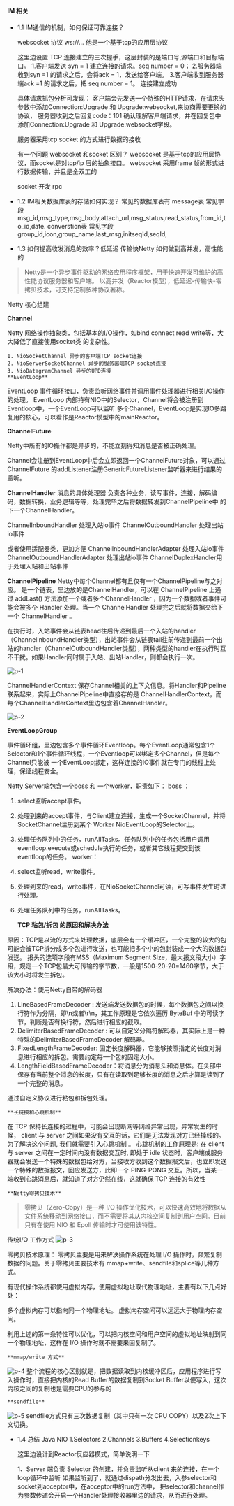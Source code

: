 #### IM 相关
- 1.1 IM通信的机制，如何保证可靠连接？

  websocket 协议 ws://...
  他是一个基于tcp的应用层协议

  这里边设置 TCP 连接建立的三次握手，这层封装的是端口号,源端口和目标端口。
  1.客户端发送 syn = 1 建立连接的请求。seq number = 0；
  2.服务器端收到syn =1 的请求之后，会将ack = 1，发送给客户端。
  3.客户端收到服务器端ack =1 的请求之后，把 seq number = 1。
  连接建立成功

  具体请求抓包分析可发现：
  客户端会先发送一个特殊的HTTP请求，在请求头参数中添加Connection:Upgrade 和 Upgrade:websocket,来协商需要更换的协议，
  服务器收到之后回复code：101 确认理解客户端请求，并在回复包中添加Connection:Upgrade 和 Upgrade:websocket字段。

  服务器采用tcp socket 的方式进行数据的接收

  有一个问题 websocket 和socket 区别？
  websocket 是基于tcp的应用层协议，而socket是对tcp/ip 层的抽象接口。
  websocket 采用frame 帧的形式进行数据传输，并且是全双工的

  socket 开发 rpc

- 1.2 IM相关数据库表的存储如何实现？
  常见的数据库表有
  message表 常见字段 msg_id,msg_type,msg_body,attach_url,msg_status,read_status,from_id,to_id,date.
  converstion表 常见字段 group_id,icon,group_name,last_msg,initseqId,seqId,

- 1.3 如何提高收发消息的效率？低延迟 传输快Netty 如何做到高并发，高性能的

> Netty是一个异步事件驱动的网络应用程序框架，用于快速开发可维护的高性能协议服务器和客户端。
以高并发（Reactor模型），低延迟-传输快-零拷贝技术，可支持定制多种协议著称。

Netty 核心组建

**Channel**

Netty 网络操作抽象类，包括基本的I/O操作，如bind connect read write等，大大降低了直接使用socket类
的复杂性。

    1. NioSocketChannel 异步的客户端TCP socket连接
    2. NioServerSocketChannel 异步的服务器端TCP socket连接
    3. NioDatagramChannel 异步的UPD连接
    **EventLoop**

EventLoop 事件循环接口，负责监听网络事件并调用事件处理器进行相关I/O操作的处理。
EventLoop 内部持有NIO中的Selector，Channel将会被注册到Eventloop中，一个EventLoop可以监听
多个Channel，EventLoop是实现IO多路复用的核心，可以看作是Reactor模型中的mainReactor。

**ChannelFuture**

Netty中所有的IO操作都是异步的，不能立刻得知消息是否被正确处理。

Channel会注册到EventLoop中后会立即返回一个ChannelFuture对象，可以通过ChannelFuture
的addListener注册GenericFutureListener监听器来进行结果的监听。

**ChannelHandler** 消息的具体处理器
负责各种业务，读写事件，连接，解码编码，数据转换，业务逻辑等等，处理完毕之后将数据转发到ChannelPipeline中
的下一个ChannelHandler。

ChannelInboundHandler 处理入站io事件
ChannelOutboundHandler 处理出站io事件

或者使用适配器类，更加方便
ChannelInboundHandlerAdapter 处理入站io事件
ChannelOutboundHandlerAdapter 处理出站io事件
ChannelDuplexHandler用于处理入站和出站事件

**ChannelPipeline**  Netty中每个Channel都有且仅有一个ChannelPipeline与之对应。
是一个链表，里边放的是ChannelHandler，可以在 ChannelPipeline 上通过 addLast() 方法添加一个或者多个ChannelHandler ，因为一个数据或者事件可能会被多个 Handler 处理。当一个 ChannelHandler 处理完之后就将数据交给下一个 ChannelHandler 。

在执行时，入站事件会从链表head往后传递到最后一个入站的handler（ChannelInboundHandler类型），出站事件会从链表tail往前传递到最前一个出站的handler（ChannelOutboundHandler类型），两种类型的handler在执行时互不干扰。如果Handler同时属于入站、出站Handler，则都会执行一次。

![p-1](https://p3-juejin.byteimg.com/tos-cn-i-k3u1fbpfcp/cdcc1a59ab02429d9ebcdc82a9a9042a~tplv-k3u1fbpfcp-zoom-in-crop-mark:1512:0:0:0.awebp)

ChannelHandlerContext 保存Channel相关的上下文信息。将Handler和Pipeline联系起来，实际上ChannelPipeline中直接存的是
ChannelHandlerContext，而每个ChannelHandlerContext里边包含着ChannelHandler。

![p-2](https://p3-juejin.byteimg.com/tos-cn-i-k3u1fbpfcp/4e5182ea2c7d419a8e2127f0b6aed7a7~tplv-k3u1fbpfcp-zoom-in-crop-mark:1512:0:0:0.awebp)

**EventLoopGroup**

事件循环组，里边包含多个事件循环Eventloop。每个EventLoop通常包含1个Selector和1个事件循环线程，一个Eventloop可以绑定多个Channel，但是每个Channel只能被
一个EventLoop绑定，这样连接的IO事件就在专门的线程上处理，保证线程安全。

Netty Server端包含一个boss 和 一个worker，职责如下：
boss ：
1. select监听accept事件。
2. 处理到来的accept事件，与Client建立连接，生成一个SocketChannel，并将SocketChannel注册到某个
   Worker NioEventLoop的Selector上。
3. 处理任务队列中的任务，runAllTasks。任务队列中的任务包括用户调用eventloop.execute或schedule执行的任务，或者其它线程提交到该eventloop的任务。
   worker：
1. select监听read，write事件。
2. 处理到来的read，write事件，在NioSocketChannel可读，可写事件发生时进行处理。
3. 处理任务队列中的任务，runAllTasks。

    **TCP 粘包/拆包 的原因和解决办法**

原因：TCP是以流的方式来处理数据，底层会有一个缓冲区，一个完整的较大的包可能会被TCP拆分成多个包进行发送，也可能把多个小的包封装成一个大的数据包发送。
报头的选项字段有MSS（Maximum Segment Size，最大报文段大小）字段，规定一个TCP包最大可传输的字节数，一般是1500-20-20=1460字节，大于该大小时将发生拆包。

解决办法：使用Netty自带的解码器
1. LineBasedFrameDecoder : 发送端发送数据包的时候，每个数据包之间以换行符作为分隔，即\n或者\r\n，其工作原理是它依次遍历 ByteBuf 中的可读字节，判断是否有换行符，然后进行相应的截取。
2. DelimiterBasedFrameDecoder : 可以自定义分隔符解码器，其实际上是一种特殊的DelimiterBasedFrameDecoder 解码器。
3. FixedLengthFrameDecoder: 固定长度解码器，它能够按照指定的长度对消息进行相应的拆包。需要约定每一个包的固定大小。
4. LengthFieldBasedFrameDecoder：将消息分为消息头和消息体。在头部中保存有当前整个消息的长度，只有在读取到足够长度的消息之后才算是读到了一个完整的消息。

通过自定义协议进行粘包和拆包处理。

    **长链接和心跳机制**
在 TCP 保持长连接的过程中，可能会出现断网等网络异常出现，异常发生的时候， client 与 server 之间如果没有交互的话，它们是无法发现对方已经掉线的。为了解决这个问题, 我们就需要引入心跳机制 。
心跳机制的工作原理是: 在 client 与 server 之间在一定时间内没有数据交互时, 即处于 idle 状态时，客户端或服务器就会发送一个特殊的数据包给对方，当接收方收到这个数据报文后，也立即发送一个特殊的数据报文，回应发送方，此即一个 PING-PONG 交互。所以，当某一端收到心跳消息后，就知道了对方仍然在线，这就确保 TCP 连接的有效性

    **Netty零拷贝技术**
> 零拷贝（Zero-Copy）是一种 I/O 操作优化技术，可以快速高效地将数据从文件系统移动到网络接口，而不需要将其从内核空间复制到用户空间。目前只有在使用 NIO 和 Epoll 传输时才可使用该特性。

传统I/O 工作方式
![p-3](https://p3-juejin.byteimg.com/tos-cn-i-k3u1fbpfcp/f6c3a1a5de3640aeb3b8a8771ff3a810~tplv-k3u1fbpfcp-zoom-in-crop-mark:1512:0:0:0.awebp)

零拷贝技术原理：
零拷贝主要是用来解决操作系统在处理 I/O 操作时，频繁复制数据的问题。关于零拷贝主要技术有 mmap+write、sendfile和splice等几种方式。

有现代操作系统都使用虚拟内存，使用虚拟地址取代物理地址，主要有以下几点好处：

多个虚拟内存可以指向同一个物理地址。
虚拟内存空间可以远远大于物理内存空间。

利用上述的第一条特性可以优化，可以把内核空间和用户空间的虚拟地址映射到同一个物理地址，这样在 I/O 操作时就不需要来回复制了。

    **mmap/write 方式**
![p-4](https://p3-juejin.byteimg.com/tos-cn-i-k3u1fbpfcp/d3747aca11884a1a85708c0163c79a99~tplv-k3u1fbpfcp-zoom-in-crop-mark:1512:0:0:0.awebp)
整个流程的核心区别就是，把数据读取到内核缓冲区后，应用程序进行写入操作时，直接把内核的Read Buffer的数据复制到Socket Buffer以便写入，这次内核之间的复制也是需要CPU的参与的

    **sendfile**

![p-5](https://p3-juejin.byteimg.com/tos-cn-i-k3u1fbpfcp/d221a3a90a754ca9842f6324455638ea~tplv-k3u1fbpfcp-zoom-in-crop-mark:1512:0:0:0.awebp)
sendfile方式只有三次数据复制（其中只有一次 CPU COPY）以及2次上下文切换。
- 1.4 总结 Java NIO
  1.Selectors
  2.Channels
  3.Buffers
  4.Selectionkeys

  这里边设计到Reactor反应器模式，简单说明一下

  1、Server 端负责 Selector 的创建，并负责监听从client 来的连接，在一个loop循环中监听
  如果监听到了，就通过dispath分发出去，入参selector和socket到acceptor中，在acceptor中的run方法中，
  把selector和channel作为参数传递会开启一个Handler处理接收器里边的请求，从而进行处理。